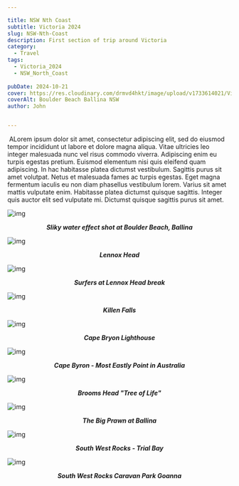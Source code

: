 ```yaml
---

title: NSW Nth Coast
subtitle: Victoria 2024
slug: NSW-Nth-Coast
description: First section of trip around Victoria 
category:
  - Travel
tags:
  - Victoria_2024
  - NSW_North_Coast
  
pubDate: 2024-10-21
cover: https://res.cloudinary.com/drmvd4hkt/image/upload/v1733614021/Victoria%202024/NSW%20North%20Coast%202024/Map_Nth_NSW_Coast_owqaaw.png
coverAlt: Boulder Beach Ballina NSW
author: John


---
```



<Image />
ALorem ipsum dolor sit amet, consectetur adipiscing elit, sed do eiusmod tempor incididunt ut labore et dolore magna aliqua. Vitae ultricies leo integer malesuada nunc vel risus commodo viverra. Adipiscing enim eu turpis egestas pretium. Euismod elementum nisi quis eleifend quam adipiscing. In hac habitasse platea dictumst vestibulum. Sagittis purus sit amet volutpat. Netus et malesuada fames ac turpis egestas. Eget magna fermentum iaculis eu non diam phasellus vestibulum lorem. Varius sit amet mattis vulputate enim. Habitasse platea dictumst quisque sagittis. Integer quis auctor elit sed vulputate mi. Dictumst quisque sagittis purus sit amet.



![img](https://res.cloudinary.com/drmvd4hkt/image/upload/v1733197166/Victoria%202024/NSW%20North%20Coast%202024/Ballina-NSW-Boulder-Beach_DSC6748-Edit_hylhvs.jpg?ixlib=rb-1.2.1&ixid=eyJhcHBfaWQiOjEyMDd9&h=1102&auto=format&fit=crop&w=1000&q=80)
  ***<p style="text-align:center;">Sliky water effect shot at Boulder Beach, Ballina***

![img](https://res.cloudinary.com/drmvd4hkt/image/upload/v1733197176/Victoria%202024/NSW%20North%20Coast%202024/Lennox_Head_DSC6784_zvwrmp.jpg?ixlib=rb-1.2.1&ixid=eyJhcHBfaWQiOjEyMDd9&h=1102&auto=format&fit=crop&w=1000&q=80)
 ***<p style="text-align:center;">Lennox Head***

![img](https://res.cloudinary.com/drmvd4hkt/image/upload/v1733197161/Victoria%202024/NSW%20North%20Coast%202024/Ballina_Surfers_Lennox_Head_DSC6797_aphsym.jpg?ixlib=rb-1.2.1&ixid=eyJhcHBfaWQiOjEyMDd9&h=1102&auto=format&fit=crop&w=1000&q=80)
 ***<p style="text-align:center;">Surfers at Lennox Head break***


![img](https://res.cloudinary.com/drmvd4hkt/image/upload/v1733197197/Victoria%202024/NSW%20North%20Coast%202024/Ballina_Killen_Falls_DSC6847-Pano_xp7sdm.jpg?ixlib=rb-1.2.1&ixid=eyJhcHBfaWQiOjEyMDd9&h=1102&auto=format&fit=crop&w=1000&q=80)
 ***<p style="text-align:center;">Killen Falls***

![img](https://res.cloudinary.com/drmvd4hkt/image/upload/v1733197190/Victoria%202024/NSW%20North%20Coast%202024/Byron-Bay_Lighthouse_DSC6803_pdh8zo.jpg?ixlib=rb-1.2.1&ixid=eyJhcHBfaWQiOjEyMDd9&h=1102&auto=format&fit=crop&w=1000&q=80)
 ***<p style="text-align:center;">Cape Bryon Lighthouse***

![img](https://res.cloudinary.com/drmvd4hkt/image/upload/v1733197166/Victoria%202024/NSW%20North%20Coast%202024/Byron_Bay_Most_Eastly_Point_DSC6834_auzmjs.jpg?ixlib=rb-1.2.1&ixid=eyJhcHBfaWQiOjEyMDd9&h=1102&auto=format&fit=crop&w=1000&q=80)
 ***<p style="text-align:center;">Cape Byron - Most Eastly Point in Australia***

![img](https://res.cloudinary.com/drmvd4hkt/image/upload/v1733197162/Victoria%202024/NSW%20North%20Coast%202024/Brooms_Head-Tree_of_Life2_DJI_0636_df7usp.jpg?ixlib=rb-1.2.1&ixid=eyJhcHBfaWQiOjEyMDd9&h=1102&auto=format&fit=crop&w=1000&q=80)
 ***<p style="text-align:center;">Brooms Head "Tree of Life"***

 ![img](https://res.cloudinary.com/drmvd4hkt/image/upload/v1733197174/Victoria%202024/NSW%20North%20Coast%202024/Ballina_Big_Prawn_DSC6850_q5qfns.jpg?ixlib=rb-1.2.1&ixid=eyJhcHBfaWQiOjEyMDd9&h=1102&auto=format&fit=crop&w=1000&q=80)
 ***<p style="text-align:center;">The Big Prawn at Ballina***

 ![img](https://res.cloudinary.com/drmvd4hkt/image/upload/v1733197182/Victoria%202024/NSW%20North%20Coast%202024/Trial_Bay_Goal_Rocks_DSC6861_exo25s.jpg?ixlib=rb-1.2.1&ixid=eyJhcHBfaWQiOjEyMDd9&h=1102&auto=format&fit=crop&w=1000&q=80)
 ***<p style="text-align:center;">South West Rocks - Trial Bay***

 ![img](https://res.cloudinary.com/drmvd4hkt/image/upload/v1733197171/Victoria%202024/NSW%20North%20Coast%202024/South_West_Rocks_Goanna_DSC6855_xivzki.jpg?ixlib=rb-1.2.1&ixid=eyJhcHBfaWQiOjEyMDd9&h=1102&auto=format&fit=crop&w=1000&q=80)
 ***<p style="text-align:center;">South West Rocks Caravan Park Goanna***

 <!-- ![img](https://input?ixlib=rb-1.2.1&ixid=eyJhcHBfaWQiOjEyMDd9&h=1102&auto=format&fit=crop&w=1000&q=80)
 ***<p style="text-align:center;">Replace*** -->

 <!-- ![img](https://input?ixlib=rb-1.2.1&ixid=eyJhcHBfaWQiOjEyMDd9&h=1102&auto=format&fit=crop&w=1000&q=80)
 ***<p style="text-align:center;">Replace*** -->

 <!-- ![img](https://input?ixlib=rb-1.2.1&ixid=eyJhcHBfaWQiOjEyMDd9&h=1102&auto=format&fit=crop&w=1000&q=80)
 ***<p style="text-align:center;">Replace*** -->